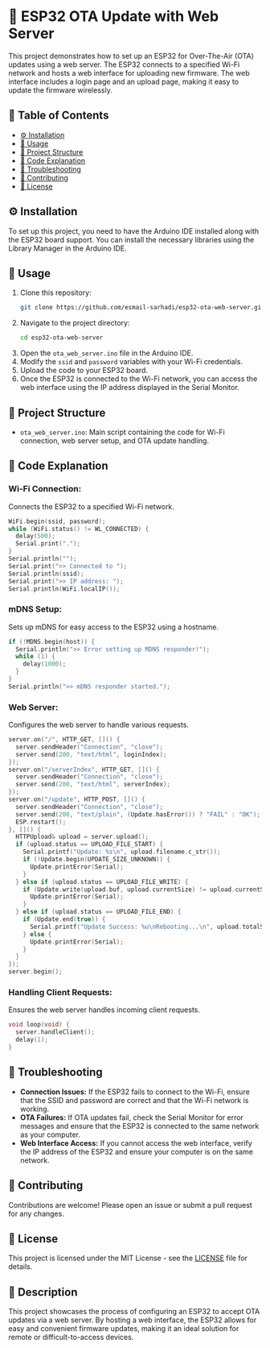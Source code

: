 # 📶 ESP32 OTA Update with Web Server

This project demonstrates how to set up an ESP32 for Over-The-Air (OTA) updates using a web server. The ESP32 connects to a specified Wi-Fi network and hosts a web interface for uploading new firmware. The web interface includes a login page and an upload page, making it easy to update the firmware wirelessly.

## 📑 Table of Contents 
- [⚙️ Installation](#installation)
- [🚀 Usage](#usage)
- [📂 Project Structure](#project-structure)
- [🔧 Code Explanation](#code-explanation)
- [🐞 Troubleshooting](#troubleshooting)
- [🤝 Contributing](#contributing)
- [📄 License](#license) 

## ⚙️ Installation

To set up this project, you need to have the Arduino IDE installed along with the ESP32 board support. You can install the necessary libraries using the Library Manager in the Arduino IDE.

## 🚀 Usage

1. Clone this repository:
    ```bash
    git clone https://github.com/esmail-sarhadi/esp32-ota-web-server.git
    ```
2. Navigate to the project directory:
    ```bash
    cd esp32-ota-web-server
    ```
3. Open the `ota_web_server.ino` file in the Arduino IDE.
4. Modify the `ssid` and `password` variables with your Wi-Fi credentials.
5. Upload the code to your ESP32 board.
6. Once the ESP32 is connected to the Wi-Fi network, you can access the web interface using the IP address displayed in the Serial Monitor.

## 📂 Project Structure

- `ota_web_server.ino`: Main script containing the code for Wi-Fi connection, web server setup, and OTA update handling.

## 🔧 Code Explanation

### Wi-Fi Connection:
Connects the ESP32 to a specified Wi-Fi network.
```cpp
WiFi.begin(ssid, password);
while (WiFi.status() != WL_CONNECTED) {
  delay(500);
  Serial.print(".");
}
Serial.println("");
Serial.print(">> Connected to ");
Serial.println(ssid);
Serial.print(">> IP address: ");
Serial.println(WiFi.localIP());
```

### mDNS Setup:
Sets up mDNS for easy access to the ESP32 using a hostname.
```cpp
if (!MDNS.begin(host)) {
  Serial.println(">> Error setting up MDNS responder!");
  while (1) {
    delay(1000);
  }
}
Serial.println(">> mDNS responder started.");
```

### Web Server:
Configures the web server to handle various requests.
```cpp
server.on("/", HTTP_GET, []() {
  server.sendHeader("Connection", "close");
  server.send(200, "text/html", loginIndex);
});
server.on("/serverIndex", HTTP_GET, []() {
  server.sendHeader("Connection", "close");
  server.send(200, "text/html", serverIndex);
});
server.on("/update", HTTP_POST, []() {
  server.sendHeader("Connection", "close");
  server.send(200, "text/plain", (Update.hasError()) ? "FAIL" : "OK");
  ESP.restart();
}, []() {
  HTTPUpload& upload = server.upload();
  if (upload.status == UPLOAD_FILE_START) {
    Serial.printf("Update: %s\n", upload.filename.c_str());
    if (!Update.begin(UPDATE_SIZE_UNKNOWN)) {
      Update.printError(Serial);
    }
  } else if (upload.status == UPLOAD_FILE_WRITE) {
    if (Update.write(upload.buf, upload.currentSize) != upload.currentSize) {
      Update.printError(Serial);
    }
  } else if (upload.status == UPLOAD_FILE_END) {
    if (Update.end(true)) {
      Serial.printf("Update Success: %u\nRebooting...\n", upload.totalSize);
    } else {
      Update.printError(Serial);
    }
  }
});
server.begin();
```

### Handling Client Requests:
Ensures the web server handles incoming client requests.
```cpp
void loop(void) {
  server.handleClient();
  delay(1);
}
```

## 🐞 Troubleshooting

- **Connection Issues:** If the ESP32 fails to connect to the Wi-Fi, ensure that the SSID and password are correct and that the Wi-Fi network is working.
- **OTA Failures:** If OTA updates fail, check the Serial Monitor for error messages and ensure that the ESP32 is connected to the same network as your computer.
- **Web Interface Access:** If you cannot access the web interface, verify the IP address of the ESP32 and ensure your computer is on the same network.

## 🤝 Contributing

Contributions are welcome! Please open an issue or submit a pull request for any changes.

## 📄 License

This project is licensed under the MIT License - see the [LICENSE](LICENSE) file for details.

## 📝 Description

This project showcases the process of configuring an ESP32 to accept OTA updates via a web server. By hosting a web interface, the ESP32 allows for easy and convenient firmware updates, making it an ideal solution for remote or difficult-to-access devices.
